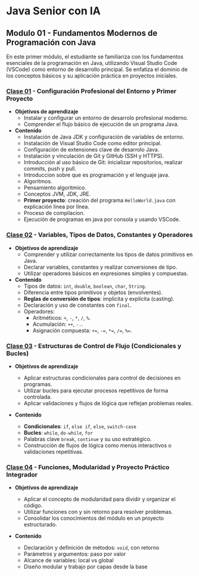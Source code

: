 # Java Senior con IA

## Modulo 01 - Fundamentos Modernos de Programación con Java

En este primer módulo, el estudiante se familiariza con los fundamentos esenciales  de la programación en Java, utilizando Visual Studio Code (VSCode) como entorno de desarrollo principal. Se enfatiza el dominio de los conceptos básicos y su aplicación práctica en proyectos iniciales.

### [Clase 01](1) - Configuración Profesional del Entorno y Primer Proyecto

- **Objetivos de aprendizaje**
  - Instalar y configurar un entorno de desarrolo profesional moderno.
  - Comprender el flujo básico de ejecución de un programa Java.
- **Contenido**
  - Instalación de Java JDK y configuración de variables de entorno.
  - Instalación de Visual Studio Code como editor principal.
  - Configuración de extensiones clave de desarrolo Java.
  - Instalación y vinculación de Git y GitHub (SSH y HTTPS).
  - Introducción al uso básico de Git: inicializar repositorios, realizar commits, push y pull.
  - Introduccion sobre que es programación y el lenguaje java.
  - Algoritmos.
  - Pensamiento algoritmico.
  - Conceptos JVM, JDK, JRE.
  - **Primer proyecto**: creación del programa `HelloWorld.java` con explicación línea por línea.
  - Proceso de compilacion.
  - Ejecución de programas en java por consola y usando VSCode.

### [Clase 02](2) - Variables, Tipos de Datos, Constantes y Operadores

- **Objetivos de aprendizaje**
  - Comprender y utilizar correctamente los tipos de datos primitivos en Java.
  - Declarar variables, constantes y realizar conversiones de tipo.
  - Utilizar operadores básicos en expresiones simples y compuestas.
- **Contenido**
  - Tipos de datos: `int`, `double`, `boolean`, `char`, `String`.
  - Diferencia entre tipos primitivos y objetos (envolventes).
  - **Reglas de conversión de tipos**: implícita y explícita (casting).
  - Declaración y uso de constantes con `final`.
  - Operadores:
    - Aritméticos: `+`, `-`, `*`, `/`, `%`.
    - Acumulación: `++`, `-.`.
    - Asignación compuesta: `+=`, `-=`, `*=`, `/=`, `%=`.

### [Clase 03](3) - Estructuras de Control de Flujo (Condicionales y Bucles)

- **Objetivos de aprendizaje**
  - Aplicar estructuras condicionales para control de decisiones en programas.
  - Utilizar bucles para ejecutar procesos repetitivos de forma controlada.
  - Aplicar validaciones y flujos de lógica que reflejan problemas reales.

- **Contenido**
  - **Condicionales**: `if`, `else if`, `else`, `switch-case`
  - **Bucles**: `while`, `do-while`, `for`
  - Palabras clave `break`, `continue` y su uso estratégico.
  - Construcción de flujos de lógica como menús interactivos o validaciones repetitivas.

### [Clase 04](4) - Funciones, Modularidad y Proyecto Práctico Integrador

- **Objetivos de aprendizaje**
  - Aplicar el concepto de modularidad para dividir y organizar el código.
  - Utilizar funciones con y sin retorno para resolver problemas.
  - Consolidar los conocimientos del módulo en un proyecto estructurado.

- **Contenido**
  - Declaración y definición de métodos: `void`, con retorno
  - Parámetros y argumentos: paso por valor
  - Alcance de variables: local vs global
  - Diseño modular y trabajo por capas desde la base

